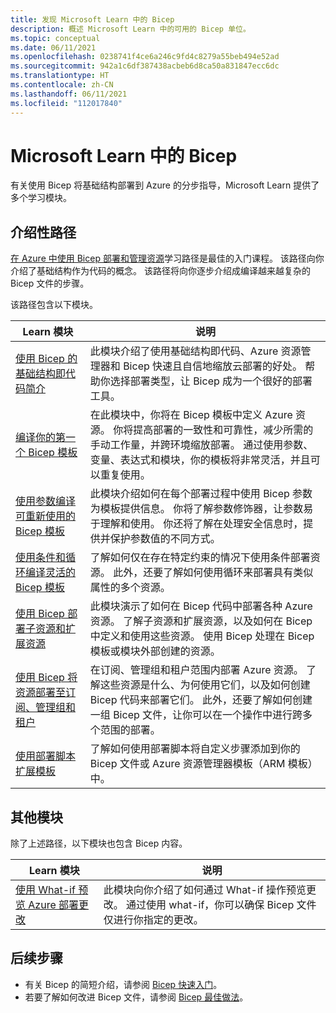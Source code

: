 ```yaml
---
title: 发现 Microsoft Learn 中的 Bicep
description: 概述 Microsoft Learn 中的可用的 Bicep 单位。
ms.topic: conceptual
ms.date: 06/11/2021
ms.openlocfilehash: 0238741f4ce6a246c9fd4c8279a55beb494e52ad
ms.sourcegitcommit: 942a1c6df387438acbeb6d8ca50a831847ecc6dc
ms.translationtype: HT
ms.contentlocale: zh-CN
ms.lasthandoff: 06/11/2021
ms.locfileid: "112017840"
---
```

# <a name="bicep-in-microsoft-learn"></a>Microsoft Learn 中的 Bicep

有关使用 Bicep 将基础结构部署到 Azure 的分步指导，Microsoft Learn 提供了多个学习模块。

## <a name="introductory-path"></a>介绍性路径

[在 Azure 中使用 Bicep 部署和管理资源](/learn/paths/bicep-deploy/)学习路径是最佳的入门课程。 该路径向你介绍了基础结构作为代码的概念。 该路径将向你逐步介绍成编译越来越复杂的 Bicep 文件的步骤。

该路径包含以下模块。

| Learn 模块 | 说明 |
| ------------ | ----------- |
| [使用 Bicep 的基础结构即代码简介](/learn/modules/introduction-to-infrastructure-as-code-using-bicep/) | 此模块介绍了使用基础结构即代码、Azure 资源管理器和 Bicep 快速且自信地缩放云部署的好处。 帮助你选择部署类型，让 Bicep 成为一个很好的部署工具。 |
| [编译你的第一个 Bicep 模板](/learn/modules/deploy-azure-resources-by-using-bicep-templates/) | 在此模块中，你将在 Bicep 模板中定义 Azure 资源。 你将提高部署的一致性和可靠性，减少所需的手动工作量，并跨环境缩放部署。 通过使用参数、变量、表达式和模块，你的模板将非常灵活，并且可以重复使用。 |
| [使用参数编译可重新使用的 Bicep 模板](/learn/modules/build-reusable-bicep-templates-parameters/) | 此模块介绍如何在每个部署过程中使用 Bicep 参数为模板提供信息。 你将了解参数修饰器，让参数易于理解和使用。 你还将了解在处理安全信息时，提供并保护参数值的不同方式。 |
| [使用条件和循环编译灵活的 Bicep 模板](/learn/modules/build-flexible-bicep-templates-conditions-loops/) | 了解如何仅在存在特定约束的情况下使用条件部署资源。 此外，还要了解如何使用循环来部署具有类似属性的多个资源。 |
| [使用 Bicep 部署子资源和扩展资源](/learn/modules/child-extension-bicep-templates/) | 此模块演示了如何在 Bicep 代码中部署各种 Azure 资源。 了解子资源和扩展资源，以及如何在 Bicep 中定义和使用这些资源。 使用 Bicep 处理在 Bicep 模板或模块外部创建的资源。 |
| [使用 Bicep 将资源部署至订阅、管理组和租户](/learn/modules/deploy-resources-scopes-bicep/) | 在订阅、管理组和租户范围内部署 Azure 资源。 了解这些资源是什么、为何使用它们，以及如何创建 Bicep 代码来部署它们。 此外，还要了解如何创建一组 Bicep 文件，让你可以在一个操作中进行跨多个范围的部署。 |
| [使用部署脚本扩展模板](/learn/modules/extend-resource-manager-template-deployment-scripts/) | 了解如何使用部署脚本将自定义步骤添加到你的 Bicep 文件或 Azure 资源管理器模板（ARM 模板）中。 |

## <a name="other-modules"></a>其他模块

除了上述路径，以下模块也包含 Bicep 内容。

| Learn 模块 | 说明 |
| ------------ | ----------- |
| [使用 What-if 预览 Azure 部署更改](/learn/modules/arm-template-whatif/) | 此模块向你介绍了如何通过 What-if 操作预览更改。 通过使用 what-if，你可以确保 Bicep 文件仅进行你指定的更改。 |

## <a name="next-steps"></a>后续步骤

* 有关 Bicep 的简短介绍，请参阅 [Bicep 快速入门](quickstart-create-bicep-use-visual-studio-code.md)。
* 若要了解如何改进 Bicep 文件，请参阅 [Bicep 最佳做法](best-practices.md)。
